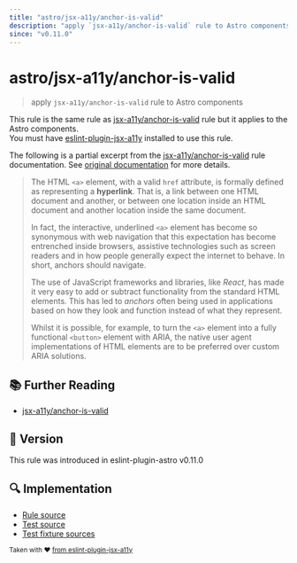 ```yaml
---
title: "astro/jsx-a11y/anchor-is-valid"
description: "apply `jsx-a11y/anchor-is-valid` rule to Astro components"
since: "v0.11.0"
---
```


# astro/jsx-a11y/anchor-is-valid

> apply `jsx-a11y/anchor-is-valid` rule to Astro components

This rule is the same rule as [jsx-a11y/anchor-is-valid] rule but it applies to the Astro components.  
You must have [eslint-plugin-jsx-a11y] installed to use this rule.

[eslint-plugin-jsx-a11y]: https://github.com/jsx-eslint/eslint-plugin-jsx-a11y
[jsx-a11y/anchor-is-valid]: https://github.com/jsx-eslint/eslint-plugin-jsx-a11y/tree/HEAD/docs/rules/anchor-is-valid.md

The following is a partial excerpt from the [jsx-a11y/anchor-is-valid] rule documentation. See [original documentation][jsx-a11y/anchor-is-valid] for more details.

> The HTML `<a>` element, with a valid `href` attribute, is formally defined as representing a **hyperlink**. That is, a link between one HTML document and another, or between one location inside an HTML document and another location inside the same document.
>
> In fact, the interactive, underlined `<a>` element has become so synonymous with web navigation that this expectation has become entrenched inside browsers, assistive technologies such as screen readers and in how people generally expect the internet to behave. In short, anchors should navigate.
>
> The use of JavaScript frameworks and libraries, like _React_, has made it very easy to add or subtract functionality from the standard HTML elements. This has led to _anchors_ often being used in applications based on how they look and function instead of what they represent.
>
> Whilst it is possible, for example, to turn the `<a>` element into a fully functional `<button>` element with ARIA, the native user agent implementations of HTML elements are to be preferred over custom ARIA solutions.

## :books: Further Reading

- [jsx-a11y/anchor-is-valid]

## :rocket: Version

This rule was introduced in eslint-plugin-astro v0.11.0

## :mag: Implementation

- [Rule source](https://github.com/ota-meshi/eslint-plugin-astro/blob/main/src/rules/jsx-a11y/anchor-is-valid.ts)
- [Test source](https://github.com/ota-meshi/eslint-plugin-astro/blob/main/tests/src/rules/jsx-a11y/anchor-is-valid.ts)
- [Test fixture sources](https://github.com/ota-meshi/eslint-plugin-astro/tree/main/tests/fixtures/rules/jsx-a11y/anchor-is-valid)

<sup>Taken with ❤️ [from eslint-plugin-jsx-a11y](https://github.com/jsx-eslint/eslint-plugin-jsx-a11y/tree/HEAD/docs/rules/anchor-is-valid.md)</sup>

